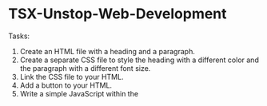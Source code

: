 # TSX-Unstop-Web-Development
Tasks: 
1. Create an HTML file with a heading and a paragraph. 
2. Create a separate CSS file to style the heading with a different 
color and the paragraph with a different font size. 
3. Link the CSS file to your HTML. 
4. Add a button to your HTML. 
5. Write a simple JavaScript within the <script> tag to log a 
message to the browser's console when the page loads.
Tasks:
1. Structure a webpage with a header containing a title and a 
navigation bar (using <ul> and <li>). 
2. Style the header and navigation bar using CSS (background color, 
text color, basic layout). 
3. Add a main section with an article containing a heading and 
some paragraphs. 
4. Style the main and article elements with CSS (margins, 
padding).
